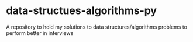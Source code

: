 # data-structues-algorithms-py
A repository to hold my solutions to data structures/algorithms problems to perform better in interviews
